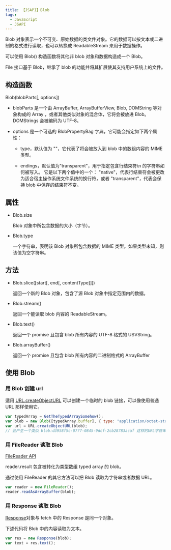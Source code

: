 ```yaml
---
title: 【JSAPI】Blob
tags:
  - JavaScript
  - JSAPI
---
```


Blob 对象表示一个不可变、原始数据的类文件对象。它的数据可以按文本或二进制的格式进行读取，也可以转换成 ReadableStream 来用于数据操作。

可以使用 Blob() 构造函数将其他非 blob 对象和数据构造成一个 Blob。

File 接口基于 Blob，继承了 blob 的功能并将其扩展使其支持用户系统上的文件。

## 构造函数

Blob(blobParts[, options])

- blobParts 是一个由 ArrayBuffer, ArrayBufferView, Blob, DOMString 等对象构成的 Array ，或者其他类似对象的混合体，它将会被放进 Blob。DOMStrings 会被编码为 UTF-8。

- options 是一个可选的 BlobPropertyBag 字典，它可能会指定如下两个属性：

  - type，默认值为 ""，它代表了将会被放入到 blob 中的数组内容的 MIME 类型。

  - endings，默认值为"transparent"，用于指定包含行结束符\n 的字符串如何被写入。 它是以下两个值中的一个： "native"，代表行结束符会被更改为适合宿主操作系统文件系统的换行符，或者 "transparent"，代表会保持 blob 中保存的结束符不变。

## 属性

- Blob.size

  Blob 对象中所包含数据的大小（字节）。

- Blob.type

  一个字符串，表明该 Blob 对象所包含数据的 MIME 类型。如果类型未知，则该值为空字符串。

## 方法

- Blob.slice([start[, end[, contentType]]])

  返回一个新的 Blob 对象，包含了源 Blob 对象中指定范围内的数据。

- Blob.stream()

  返回一个能读取 blob 内容的 ReadableStream。

- Blob.text()

  返回一个 promise 且包含 blob 所有内容的 UTF-8 格式的 USVString。

- Blob.arrayBuffer()

  返回一个 promise 且包含 blob 所有内容的二进制格式的 ArrayBuffer

## 使用 Blob

### 用 Blob 创建 url

适用 [URL.createObjectURL](/技术笔记/编程基础/编程语言/JavaScript/ECMAScript/URL?id=createobjecturlobject) 可以创建一个临时的 blob 链接，可以像使用普通 URL 那样使用它。

```js
var typedArray = GetTheTypedArraySomehow();
var blob = new Blob([typedArray.buffer], { type: "application/octet-stream" }); // 传入一个合适的 MIME 类型
var url = URL.createObjectURL(blob);
// 会产生一个类似 blob:d3958f5c-0777-0845-9dcf-2cb28783acaf 这样的URL字符串
```

### 用 FileReader 读取 Blob

[FileReader API](技术笔记/编程基础/编程语言/JavaScript/ECMAScript/FileReader)

reader.result 包含被转化为类型数组 typed array 的 blob。

通过使用 FileReader 的其它方法可以把 Blob 读取为字符串或者数据 URL。

```js
var reader = new FileReader();
reader.readAsArrayBuffer(blob);
```

### 用 Response 读取 Blob

[Response](/技术笔记/编程基础/编程语言/JavaScript/ECMAScript/fetch?id=response-对象)对象与 fetch 中的 Response 是同一个对象。

下述代码将 Blob 中的内容读取为文本。

```js
var res = new Response(blob);
var text = res.text();
```
